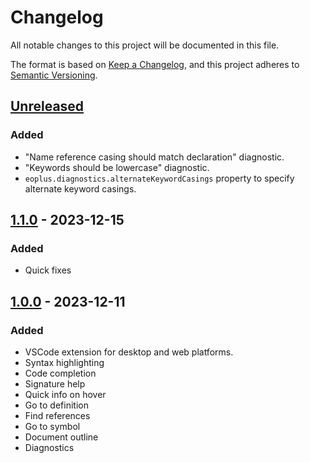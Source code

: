 # Changelog

All notable changes to this project will be documented in this file.

The format is based on [Keep a Changelog](https://keepachangelog.com/en/1.0.0/),
and this project adheres to [Semantic Versioning](https://semver.org/spec/v2.0.0.html).

## [Unreleased]

### Added

- "Name reference casing should match declaration" diagnostic.
- "Keywords should be lowercase" diagnostic.
- `eoplus.diagnostics.alternateKeywordCasings` property to specify alternate keyword casings.

## [1.1.0] - 2023-12-15

### Added

- Quick fixes

## [1.0.0] - 2023-12-11

### Added

- VSCode extension for desktop and web platforms.
- Syntax highlighting
- Code completion
- Signature help
- Quick info on hover
- Go to definition
- Find references
- Go to symbol
- Document outline
- Diagnostics

[Unreleased]: https://github.com/cirras/vscode-eoplus/compare/v1.1.0...HEAD
[1.1.0]: https://github.com/cirras/vscode-eoplus/compare/v1.0.0...v1.1.0
[1.0.0]: https://github.com/cirras/vscode-eoplus/releases/tag/v1.0.0

